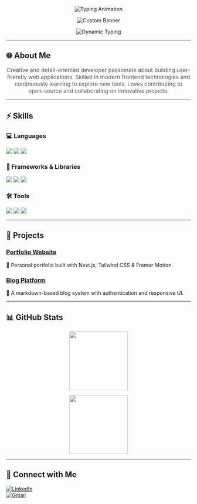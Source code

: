 <!-- 👋 Intro Typing Animation -->
<p align="center">
  <img 
    src="https://readme-typing-svg.demolab.com?font=JetBrains+Mono&size=28&duration=3000&pause=1200&color=FF6F61&center=true&vCenter=true&width=420&lines=Hey+there,+Welcome!" 
    alt="Typing Animation"
  />
</p>

<!-- 🌟 Custom Banner -->
<p align="center">
  <img 
    src="https://capsule-render.vercel.app/api?type=rect&color=0:FF6F61,100:FFD700&height=150&section=header&text=Your%20Friend's%20Name&fontSize=42&fontColor=ffffff&fontAlignY=35&animation=fadeIn" 
    alt="Custom Banner"
  />
</p>

<!-- 🔥 Dynamic Roles -->
<p align="center">
  <img 
    src="https://readme-typing-svg.demolab.com?font=Courier+New&size=26&duration=4000&pause=1200&color=FFD700,FF6F61&center=true&vCenter=true&width=600&lines=Frontend+Developer;UI%2FUX+Enthusiast;Open+Source+Contributor" 
    alt="Dynamic Typing"
  />
</p>

---

## 🌐 About Me  

<p align="center" style="max-width: 650px; margin: auto; font-size: 15px; color: #555;">
  Creative and detail-oriented developer passionate about building user-friendly web applications. Skilled in modern frontend technologies and continuously learning to explore new tools. Loves contributing to open-source and collaborating on innovative projects.  
</p>

---

## ⚡ Skills  

### 💻 Languages  
<p>
  <img src="https://img.shields.io/badge/JavaScript-323330?style=for-the-badge&logo=javascript&logoColor=F7DF1E" />
  <img src="https://img.shields.io/badge/TypeScript-007ACC?style=for-the-badge&logo=typescript&logoColor=white" />
  <img src="https://img.shields.io/badge/Python-3776AB?style=for-the-badge&logo=python&logoColor=white" />
</p>

### 🎨 Frameworks & Libraries  
<p>
  <img src="https://img.shields.io/badge/React-20232A?style=for-the-badge&logo=react&logoColor=61DAFB" />
  <img src="https://img.shields.io/badge/Next.js-000000?style=for-the-badge&logo=nextdotjs&logoColor=white" />
  <img src="https://img.shields.io/badge/Tailwind-38B2AC?style=for-the-badge&logo=tailwind-css&logoColor=white" />
</p>

### 🛠 Tools  
<p>
  <img src="https://img.shields.io/badge/VSCode-0078D4?style=for-the-badge&logo=visual%20studio%20code&logoColor=white" />
  <img src="https://img.shields.io/badge/Git-F05032?style=for-the-badge&logo=git&logoColor=white" />
  <img src="https://img.shields.io/badge/GitHub-181717?style=for-the-badge&logo=github&logoColor=white" />
</p>

---

## 🚀 Projects  

### [Portfolio Website](https://github.com/username/portfolio)  
🌟 Personal portfolio built with Next.js, Tailwind CSS & Framer Motion.  

### [Blog Platform](https://github.com/username/blog)  
📝 A markdown-based blog system with authentication and responsive UI.  

---

## 📊 GitHub Stats  

<p align="center">
  <img height="160" src="https://github-readme-stats.vercel.app/api?username=USERNAME&show_icons=true&theme=radical&hide_border=true" />
</p>

<p align="center">
  <img height="160" src="https://github-readme-streak-stats.herokuapp.com/?user=USERNAME&theme=radical&hide_border=true" />
</p>

---

## 🤝 Connect with Me  

[![LinkedIn](https://img.shields.io/badge/-LinkedIn-0A66C2?style=for-the-badge&logo=linkedin&logoColor=white)](https://linkedin.com/in/USERNAME)  
[![Gmail](https://img.shields.io/badge/-Email-D14836?style=for-the-badge&logo=gmail&logoColor=white)](mailto:USERNAME@gmail.com)  

